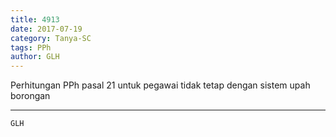 ```yaml
---
title: 4913
date: 2017-07-19
category: Tanya-SC
tags: PPh
author: GLH
---
```


Perhitungan PPh pasal 21 untuk pegawai tidak tetap dengan sistem upah borongan

---



`GLH`
